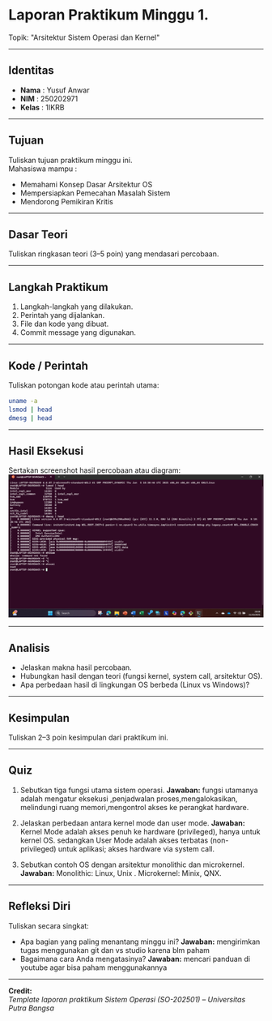 
# Laporan Praktikum Minggu 1.
Topik: "Arsitektur Sistem Operasi dan Kernel"

---

## Identitas
- **Nama**  : Yusuf Anwar  
- **NIM**   : 250202971  
- **Kelas** : 1IKRB

---

## Tujuan
Tuliskan tujuan praktikum minggu ini.  
Mahasiswa mampu :
- Memahami Konsep Dasar Arsitektur OS
- Mempersiapkan Pemecahan Masalah Sistem
- Mendorong Pemikiran Kritis
---

## Dasar Teori
Tuliskan ringkasan teori (3–5 poin) yang mendasari percobaan.

---

## Langkah Praktikum
1. Langkah-langkah yang dilakukan.  
2. Perintah yang dijalankan.  
3. File dan kode yang dibuat.  
4. Commit message yang digunakan.

---

## Kode / Perintah
Tuliskan potongan kode atau perintah utama:
```bash
uname -a
lsmod | head
dmesg | head
```

---

## Hasil Eksekusi
Sertakan screenshot hasil percobaan atau diagram:
![alt text](<screenshots/Screenshot 2025-10-11 200914.png>)

---

## Analisis
- Jelaskan makna hasil percobaan.  
- Hubungkan hasil dengan teori (fungsi kernel, system call, arsitektur OS).  
- Apa perbedaan hasil di lingkungan OS berbeda (Linux vs Windows)?  

---

## Kesimpulan
Tuliskan 2–3 poin kesimpulan dari praktikum ini.

---

## Quiz
1. Sebutkan tiga fungsi utama sistem operasi. 
   **Jawaban:** fungsi utamanya adalah mengatur eksekusi ,penjadwalan proses,mengalokasikan, melindungi ruang memori,mengontrol akses ke perangkat hardware.
2. Jelaskan perbedaan antara kernel mode dan user mode. 
   **Jawaban:**  Kernel Mode adalah akses penuh ke hardware (privileged), hanya untuk kernel OS. sedangkan User Mode adalah akses terbatas (non-privileged) untuk aplikasi; akses hardware via system call.

3. Sebutkan contoh OS dengan arsitektur monolithic dan microkernel. 
   **Jawaban:**  Monolithic: Linux, Unix .
Microkernel: Minix, QNX.

---

## Refleksi Diri
Tuliskan secara singkat:
- Apa bagian yang paling menantang minggu ini?
  **Jawaban:** mengirimkan tugas menggunakan git dan vs studio karena blm paham  
- Bagaimana cara Anda mengatasinya?
  **Jawaban:** mencari panduan di youtube agar bisa paham menggunakannya

---

**Credit:**  
_Template laporan praktikum Sistem Operasi (SO-202501) – Universitas Putra Bangsa_
